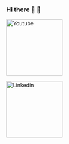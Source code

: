 ### Hi there 👋 🤖

<a href="https://www.youtube.com/c/ViktorJimenezF" target="_blank"><img src="https://img.shields.io/badge/YouTube-FF0000?style=for-the-badge&logo=youtube&logoColor=white" alt="Youtube" width="150" ></a>

<a href="https://www.linkedin.com/in/victorjuanjimenez/" target="_blank"><img src="https://img.shields.io/badge/LinkedIn-0077B5?style=for-the-badge&logo=linkedin&logoColor=white" alt="Linkedin" width="150" ></a>

<!--
**ViktorJJF/ViktorJJF** is a ✨ _special_ ✨ repository because its `README.md` (this file) appears on your GitHub profile.



Here are some ideas to get you started:

- 🔭 I’m currently working on ...
- 🌱 I’m currently learning ...
- 👯 I’m looking to collaborate on ...
- 🤔 I’m looking for help with ...
- 💬 Ask me about ...
- 📫 How to reach me: ...
- 😄 Pronouns: ...
- ⚡ Fun fact: ...
-->
